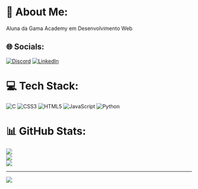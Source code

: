 # 💫 About Me:
Aluna da Gama Academy em Desenvolvimento Web


## 🌐 Socials:
[![Discord](https://img.shields.io/badge/Discord-%237289DA.svg?logo=discord&logoColor=white)](htttps://discord.gg/beatrizpicirillo#8635) [![LinkedIn](https://img.shields.io/badge/LinkedIn-%230077B5.svg?logo=linkedin&logoColor=white)](https://linkedin.com/in/beatriz-picirillo-reimberg-319822252/) 

# 💻 Tech Stack:
![C](https://img.shields.io/badge/c-%2300599C.svg?style=for-the-badge&logo=c&logoColor=white) ![CSS3](https://img.shields.io/badge/css3-%231572B6.svg?style=for-the-badge&logo=css3&logoColor=white) ![HTML5](https://img.shields.io/badge/html5-%23E34F26.svg?style=for-the-badge&logo=html5&logoColor=white) ![JavaScript](https://img.shields.io/badge/javascript-%23323330.svg?style=for-the-badge&logo=javascript&logoColor=%23F7DF1E) ![Python](https://img.shields.io/badge/python-3670A0?style=for-the-badge&logo=python&logoColor=ffdd54)
# 📊 GitHub Stats:
![](https://github-readme-stats.vercel.app/api?username=beatrizpicirillo&theme=onedark&hide_border=false&include_all_commits=false&count_private=false)<br/>
![](https://github-readme-streak-stats.herokuapp.com/?user=beatrizpicirillo&theme=onedark&hide_border=false)<br/>
![](https://github-readme-stats.vercel.app/api/top-langs/?username=beatrizpicirillo&theme=onedark&hide_border=false&include_all_commits=false&count_private=false&layout=compact)

---
[![](https://visitcount.itsvg.in/api?id=beatrizpicirillo&icon=0&color=0)](https://visitcount.itsvg.in)

<!-- Proudly created with GPRM ( https://gprm.itsvg.in ) -->
